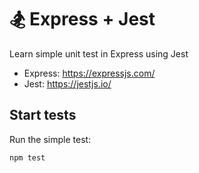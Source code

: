 # 🏂 Express + Jest

Learn simple unit test in Express using Jest
- Express: https://expressjs.com/
- Jest: https://jestjs.io/

## Start tests

Run the simple test:
```bash
npm test
```
